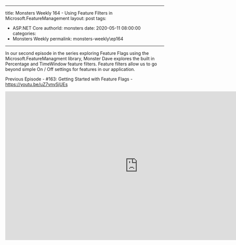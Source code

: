 
---
title: Monsters Weekly 164 -  Using Feature Filters in Microsoft.FeatureManagement
layout: post
tags: 
  - ASP.NET Core
authorId: monsters
date: 2020-05-11 08:00:00
categories:
  - Monsters Weekly
permalink: monsters-weekly\ep164
---

In our second episode in the series exploring Feature Flags using the Microsoft.FeatureManagment library, Monster Dave explores the built in Percentage and TimeWindow feature filters. Feature filters allow us to go beyond simple On / Off settings for features in our application.

Previous Episode  - #163: Getting Started with Feature Flags - https://youtu.be/uZ7vnvSjUEs

<iframe width="840" height="473" src="https://www.youtube.com/embed/V92ewvGgSVk" frameborder="0" allow="accelerometer; autoplay; encrypted-media; gyroscope; picture-in-picture" allowfullscreen></iframe>
